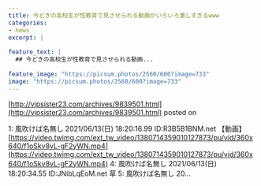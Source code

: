 ```yaml
---
title: 今どきの高校生が性教育で見させられる動画がいろいろ激しすぎるwww
categories:
- news
excerpt: |
  
feature_text: |
  ## 今どきの高校生が性教育で見させられる動画...
  
feature_image: "https://picsum.photos/2560/600?image=733"
image: "https://picsum.photos/2560/600?image=733"
---
```


[http://vipsister23.com/archives/9839501.html](http://vipsister23.com/archives/9839501.html)
posted on 

<!--more-->

1: 風吹けば名無し 2021/06/13(日) 18:20:16.99 ID:R3B5B1BNM.net 【動画】[https://video.twimg.com/ext_tw_video/1380714359010127873/pu/vid/360x640/f1oSkv8vL-gF2yWN.mp4](https://video.twimg.com/ext_tw_video/1380714359010127873/pu/vid/360x640/f1oSkv8vL-gF2yWN.mp4) 4: 風吹けば名無し 2021/06/13(日) 18:20:34.55 ID:JNibLqEoM.net 草 5: 風吹けば名無し 20...

